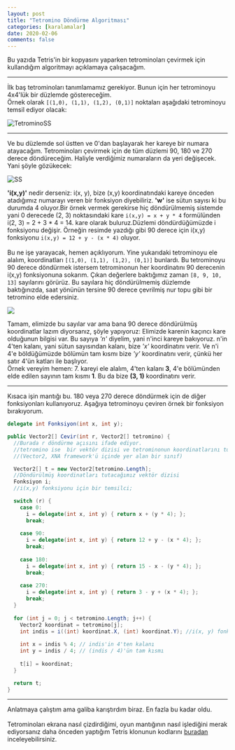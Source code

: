 ```yaml
---
layout: post
title: "Tetromino Döndürme Algoritması"
categories: [karalamalar]
date: 2020-02-06
comments: false
---
```


Bu yazıda Tetris'in bir kopyasını yaparken tetrominoları çevirmek için kullandığım algoritmayı açıklamaya çalışacağım.

---

İlk baş tetrominoları tanımlamamız gerekiyor. Bunun için her tetrominoyu 4x4'lük bir düzlemde göstereceğim.<br>
Örnek olarak `[(1,0), (1,1), (1,2), (0,1)]` noktaları aşağıdaki tetrominoyu temsil ediyor olacak:

![TetrominoSS](../../../../assets/img/tetro-t.jpg)

---

Ve bu düzlemde sol üstten ve 0'dan başlayarak her kareye bir numara atayacağım. Tetrominoları çevirmek için de tüm düzlemi 90, 180 ve 270 derece döndüreceğim. Haliyle verdiğimiz numaraların da yeri değişecek. Yani şöyle gözükecek:

![SS](../../../../assets/img/tetromino4x4.jpg)

**'i(x,y)'** nedir derseniz: i(x, y), bize (x,y) koordinatındaki kareye önceden atadığımız numarayı veren bir fonksiyon diyebiliriz. **'w'** ise sütun sayısı ki bu durumda 4 oluyor.Bir örnek vermek gerekirse hiç döndürülmemiş sistemde yani 0 derecede (2, 3) noktasındaki kare `i(x,y) = x + y * 4` formülünden i(2, 3) = 2 + 3 * 4 = 14. kare olarak buluruz.Düzlemi döndürdüğümüzde i fonksiyonu değişir. Örneğin resimde yazdığı gibi 90 derece için i(x,y) fonksiyonu `i(x,y) = 12 + y - (x * 4)` oluyor.
<br> <br>
Bu ne işe yarayacak, hemen açıklıyorum. Yine yukarıdaki tetrominoyu ele alalım, koordinatları `[(1,0), (1,1), (1,2), (0,1)]` bunlardı. Bu tetrominoyu 90 derece döndürmek istersem tetrominonun her koordinatını 90 derecenin i(x,y) fonksiyonuna sokarım. Çıkan değerlere baktığımız zaman `[8, 9, 10, 13]` sayılarını görürüz. Bu sayılara hiç döndürülmemiş düzlemde baktığınızda, saat yönünün tersine 90 derece çevrilmiş nur topu gibi bir tetromino elde edersiniz.

![](../../../../assets/img/transtetro.jpg)

Tamam, elimizde bu sayılar var ama bana 90 derece döndürülmüş koordinatlar lazım diyorsanız, şöyle yapıyoruz: Elimizde karenin kaçıncı kare olduğunun bilgisi var.
Bu sayıya *'n'* diyelim, yani n'inci kareye bakıyoruz. n'in 4'ten kalanı, yani sütun sayısından kalanı, bize *'x'* koordinatını verir. Ve n'i 4'e böldüğümüzde bölümün tam kısmı bize *'y'* koordinatını verir, çünkü her satır 4'ün katları ile başlıyor. <br>
Örnek vereyim hemen: 7. kareyi ele alalım, 4'ten kalanı **3**, 4'e bölümünden elde edilen sayının tam kısmı **1**. Bu da bize **(3, 1)** koordinatını verir.

--- 

Kısaca işin mantığı bu. 180 veya 270 derece döndürmek için de diğer fonksiyonları kullanıyoruz. Aşağıya tetrominoyu çeviren örnek bir fonksiyon bırakıyorum.

```csharp
delegate int Fonksiyon(int x, int y);

public Vector2[] Cevir(int r, Vector2[] tetromino) {
  //Burada r döndürme açısını ifade ediyor.
  //tetromino ise  bir vektör dizisi ve tetrominonun koordinatlarını tutuyor.
  //(Vector2, XNA framework'ü içinde yer alan bir sınıf)

  Vector2[] t = new Vector2[tetromino.Length];
  //Döndürülmüş koordinatları tutacağımız vektör dizisi
  Fonksiyon i;
  //i(x,y) fonksiyonu için bir temsilci;

  switch (r) {
    case 0:
      i = delegate(int x, int y) { return x + (y * 4); };
      break;
        
    case 90:
      i = delegate(int x, int y) { return 12 + y - (x * 4); }; 
      break;
        
    case 180:
      i = delegate(int x, int y) { return 15 - x - (y * 4); }; 
      break;
        
    case 270:
      i = delegate(int x, int y) { return 3 - y + (x * 4); };
      break;
  }
  
  for (int j = 0; j < tetromino.Length; j++) {
    Vector2 koordinat = tetromino[j];
    int indis = i((int) koordinat.X, (int) koordinat.Y); //i(x, y) fonksiyonu
    
    int x = indis % 4; // indis'in 4'ten kalanı
    int y = indis / 4; // (indis / 4)'ün tam kısmı
    
    t[i] = koordinat;
  }

  return t;
}
```

---

Anlatmaya çalıştım ama galiba karıştırdım biraz. En fazla bu kadar oldu.<br><br>
Tetrominoları ekrana nasıl çizdirdiğimi, oyun mantığının nasıl işlediğini merak ediyorsanız daha önceden yaptığım Tetris klonunun kodlarını [buradan](https://github.com/aeren108/tetris) inceleyebilirsiniz.

